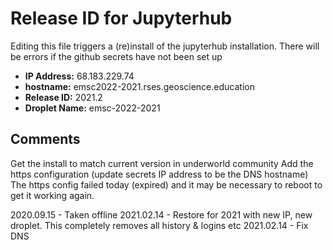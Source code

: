 # Release ID for Jupyterhub

Editing this file triggers a (re)install of the jupyterhub installation.
There will be errors if the github secrets have not been set up 

 - **IP Address:** 68.183.229.74
 - **hostname:** emsc2022-2021.rses.geoscience.education
 - **Release ID:** 2021.2
 - **Droplet Name:** emsc-2022-2021
 
 ## Comments
   
Get the install to match current version in underworld community 
Add the https configuration (update secrets IP address to be the DNS hostname)
The https config failed today (expired) and it may be necessary to reboot to get it working again.

2020.09.15 - Taken offline
2021.02.14 - Restore for 2021 with new IP, new droplet. This completely removes all history & logins etc
2021.02.14 - Fix DNS

